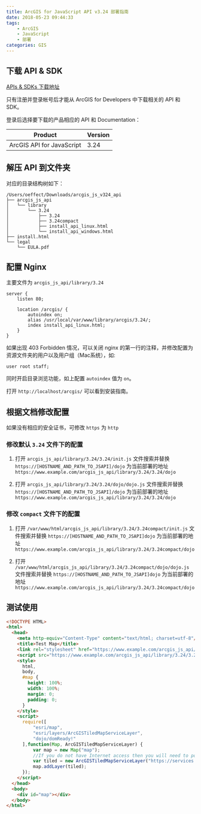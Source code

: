 ```yaml
---
title: ArcGIS for JavaScript API v3.24 部署指南
date: 2018-05-23 09:44:33
tags:
    - ArcGIS
    - JavaScript
    - 部署
categories: GIS
---
```


## 下载 API & SDK

[APIs & SDKs 下载地址](https://developers.arcgis.com/downloads/apis-and-sdks)

只有注册并登录帐号后才能从 ArcGIS for Developers 中下载相关的 API 和 SDK。

登录后选择要下载的产品相应的 API 和 Documentation：

Product | Version
--- | ---
ArcGIS API for JavaScript | 3.24

<!-- more -->

## 解压 API 到文件夹

对应的目录结构树如下：

```
/Users/oeffect/Downloads/arcgis_js_v324_api
├── arcgis_js_api
│   └── library
│       └── 3.24
│           ├── 3.24
│           ├── 3.24compact
│           ├── install_api_linux.html
│           └── install_api_windows.html
├── install.html
└── legal
    └── EULA.pdf
```

## 配置 Nginx

主要文件为 `arcgis_js_api/library/3.24`

```
server {
    listen 80;

    location /arcgis/ {
        autoindex on;
        alias /usr/local/var/www/library/arcgis/3.24/;
        index install_api_linux.html;
    }   
}
```

如果出现 403 Forbidden 情况，可以关闭 nginx 的第一行的注释，并修改配置为资源文件夹的用户以及用户组（Mac系统），如:

```
user root staff;
```


同时开启目录浏览功能，如上配置 `autoindex` 值为 `on`。

打开 `http://localhost/arcgis/` 可以看到安装指南。

## 根据文档修改配置

如果没有相应的安全证书，可修改 `https` 为 `http` 

### 修改默认 `3.24` 文件下的配置

1. 打开 `arcgis_js_api/library/3.24/3.24/init.js` 文件搜索并替换 `https://[HOSTNAME_AND_PATH_TO_JSAPI]/dojo` 为当前部署的地址 `https://www.example.com/arcgis_js_api/library/3.24/3.24/dojo`
 
1. 打开 `arcgis_js_api/library/3.24/3.24/dojo/dojo.js` 文件搜索并替换 `https://[HOSTNAME_AND_PATH_TO_JSAPI]/dojo` 为当前部署的地址 `https://www.example.com/arcgis_js_api/library/3.24/3.24/dojo`

### 修改 `compact` 文件下的配置

1. 打开 `/var/www/html/arcgis_js_api/library/3.24/3.24compact/init.js`  文件搜索并替换 `https://[HOSTNAME_AND_PATH_TO_JSAPI]dojo` 为当前部署的地址  `https://www.example.com/arcgis_js_api/library/3.24/3.24compact/dojo`

1. 打开 `/var/www/html/arcgis_js_api/library/3.24/3.24compact/dojo/dojo.js` 文件搜索并替换 `https://[HOSTNAME_AND_PATH_TO_JSAPI]dojo` 为当前部署的地址 `https://www.example.com/arcgis_js_api/library/3.24/3.24compact/dojo`

## 测试使用

``` html
<!DOCTYPE HTML>
<html>
  <head>
    <meta http-equiv="Content-Type" content="text/html; charset=utf-8"/>
    <title>Test Map</title>
    <link rel="stylesheet" href="https://www.example.com/arcgis_js_api/library/3.24/3.24/esri/css/esri.css" />
    <script src="https://www.example.com/arcgis_js_api/library/3.24/3.24/init.js"></script>
    <style>
      html,
      body,
      #map {
        height: 100%;
        width: 100%;
        margin: 0;
        padding: 0;
      }
    </style>
    <script>
      require([
          "esri/map",
          "esri/layers/ArcGISTiledMapServiceLayer",
          "dojo/domReady!"
      ],function(Map, ArcGISTiledMapServiceLayer) {
          var map = new Map("map");
          //If you do not have Internet access then you will need to point this url to your own locally accessible tiled service.
          var tiled = new ArcGISTiledMapServiceLayer("https://services.arcgisonline.com/arcgis/rest/services/Ocean/World_Ocean_Base/MapServer");
          map.addLayer(tiled);
      });
    </script>
  </head>
  <body>
    <div id="map"></div>
  </body>
</html>
```